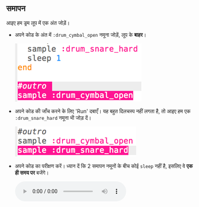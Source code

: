 ## समापन

आइए हम ड्रम लूप में एक अंत जोड़ें।

+ अपने कोड के अंत में `:drum_cymbal_open` नमूना जोड़ें, लूप के **बाहर**।
    
    ![स्क्रीनशॉट](images/drum-outro-1.png)

+ अपने कोड की जाँच करने के लिए 'Run' दबाएँ। यह बहुत दिलचस्प नहीं लगता है, तो आइए हम एक `:drum_snare_hard` नमूना भी जोड़ दें।
    
    ![स्क्रीनशॉट](images/drum-outro-2.png)

+ अपने कोड का परीक्षण करें। ध्यान दें कि 2 समापन नमूनों के बीच कोई `sleep` नहीं है, इसलिए वे **एक ही समय पर** बजेंगे।
    
    <div id="audio-preview" class="pdf-hidden">
    <audio controls preload> 
        <source src="resources/drums-outro.mp3" type="audio/mpeg"> 
    आपका ब्राउज़र <code>audio</code> तत्व का समर्थन नहीं करता है। 
    </audio>
    </div>